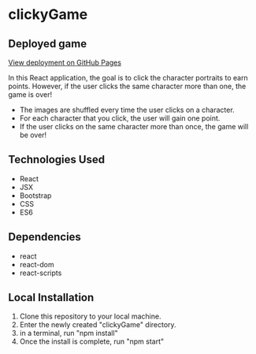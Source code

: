 # clickyGame

## Deployed game
[View deployment on GitHub Pages](https://gregorydesmarais.github.io/clickyGame/)

In this React application, the goal is to click the character portraits to earn points.  However, if the user clicks the same character more than one, the game is over!

- The images are shuffled every time the user clicks on a character.
- For each character that you click, the user will gain one point.
- If the user clicks on the same character more than once, the game will be over!

## Technologies Used
- React
- JSX
- Bootstrap
- CSS
- ES6

## Dependencies
 - react
 - react-dom
 - react-scripts

 ## Local Installation
 1. Clone this repository to your local machine.
 2. Enter the newly created "clickyGame" directory.
 3. in a terminal, run "npm install"
 4. Once the install is complete, run "npm start"